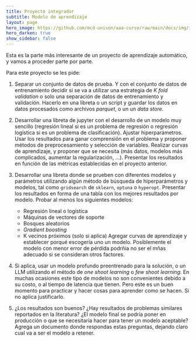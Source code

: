 ```yaml
---
title: Proyecto integrador
subtitle: Modelo de aprendizaje
layout: page
hero_image: https://github.com/mcd-unison/aaa-curso/raw/main/docs/img/intro-banner.jpeg
hero_darken: true
show_sidebar: false
---
```


Esta es la parte más interesante de un proyecto de aprendizaje automático, y vamos a proceder parte por parte.

Para este proyecto se les pide:

1. Separar un conjunto de datos de prueba. Y con el conjunto de datos de entrenamiento decidir si se va a utilizar una estrategia de *K fold validation* o solo una separación de datos de entrenamiento y validación. Hacerlo en una libreta o un script y guardar los datos en datos procesados como archivos *parquet*, o un un *data store*.

2. Desarrollar una libreta de jupyter con el desarrollo de un modelo muy sencillo (regresión lineal si es un problema de regresión o regresión logística si es un problema de clasificación). Ajustar hiperparámetros. Usar los resultados para ganar comprensión en el problema y proponer métodos de preprocesamiento y selección de variables. Realizar curvas de aprendizaje, y proponer que se necesita (más datos, modelos más complicados, aumentar la regularización, ...). Presentar los resultados en función de las métricas establecidas en el proyecto anterior.

3. Desarrollar una libreta donde se prueben con diferentes modelos y parámetros utilizando algún método de búsqueda de hiperparámetros y modelos, tal como `gridsearch` de `sklearn`, `optuna` o `hyperopt`. Presentar los resultados en forma de una tabla con los mejores resultados por modelo. Probar al menos los siguientes modelos:
    - Regresión lineal o logística
    - Máquinas de vectores de soporte
    - Bosques aleatorios
    - *Gradient boosting*
    - K vecinos próximos (solo si aplica)
    Agregar curvas de aprendizaje y establecer porqué escogería uno un modelo. Posiblemente el modelo con menor error de pérdida podrñia no ser el mñas adecuado si se consideran otros factores.

4. Si aplica, usar un modelo profundo preentrenado para la solución, o un LLM utilizando el método de *one shoot learning* o *few shoot learning*. En muchas ocasiones este tipo de modelos no son convenientes debido a su costo, o al tiempo de latencia que tienen. Pero este es un buen momento para practicar y hacer cosas para aprender como se hacen. Si no aplica justificarlo.

5. ¿Los resultados son buenos? ¿Hay resultados de problemas similares reportados en la literatura? ¿El modelo final se podría poner en producción o que se necesitaría hacer para tener un modelo aceptable? Agrega un documento donde respondas estas preguntas, dejando claro cual va a ser el modelo a retener.
